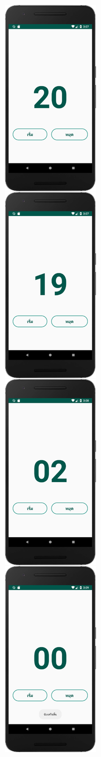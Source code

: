 <div align="center">
    <img src="/screenshots/img001.png" width="300px"</img> 
    <img src="/screenshots/img002.png" width="300px"</img> 
</div>
<div align="center">
    <img src="/screenshots/img003.png" width="300px"</img> 
    <img src="/screenshots/img004.png" width="300px"</img> 
</div>

